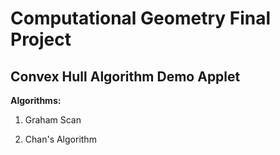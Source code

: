 # Computational Geometry Final Project

## Convex Hull Algorithm Demo Applet

**Algorithms:**

1. Graham Scan

2. Chan's Algorithm
